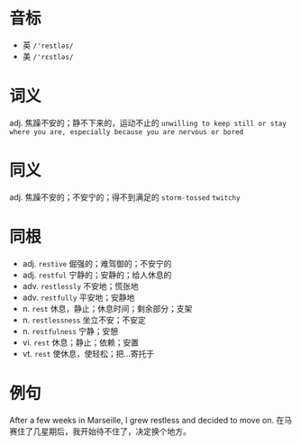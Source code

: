 # 音标

- 英 `/'restləs/`
- 美 `/'rɛstləs/`

# 词义

adj. 焦躁不安的；静不下来的，运动不止的
`unwilling to keep still or stay where you are, especially because you are nervous or bored`

# 同义

adj. 焦躁不安的；不安宁的；得不到满足的
`storm-tossed` `twitchy`

# 同根

- adj. `restive` 倔强的；难驾御的；不安宁的
- adj. `restful` 宁静的；安静的；给人休息的
- adv. `restlessly` 不安地；慌张地
- adv. `restfully` 平安地；安静地
- n. `rest` 休息，静止；休息时间；剩余部分；支架
- n. `restlessness` 坐立不安；不安定
- n. `restfulness` 宁静；安憩
- vi. `rest` 休息；静止；依赖；安置
- vt. `rest` 使休息，使轻松；把…寄托于

# 例句

After a few weeks in Marseille, I grew restless and decided to move on.
在马赛住了几星期后，我开始待不住了，决定换个地方。


